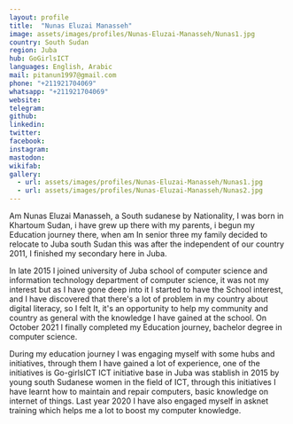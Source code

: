 ```yaml
---
layout: profile
title:  "Nunas Eluzai Manasseh"
image: assets/images/profiles/Nunas-Eluzai-Manasseh/Nunas1.jpg
country: South Sudan
region: Juba
hub: GoGirlsICT
languages: English, Arabic
mail: pitanun1997@gmail.com
phone: "+211921704069"
whatsapp: "+211921704069"
website: 
telegram: 
github: 
linkedin: 
twitter: 
facebook: 
instagram: 
mastodon: 
wikifab:
gallery:
  - url: assets/images/profiles/Nunas-Eluzai-Manasseh/Nunas1.jpg
  - url: assets/images/profiles/Nunas-Eluzai-Manasseh/Nunas2.jpg
---
```

Am Nunas Eluzai Manasseh, a South sudanese by Nationality, I was born in Khartoum Sudan, i have grew up there with my parents, i begun my Education journey there, when am In senior three my family decided to relocate to Juba south Sudan this was after the independent of our country 2011, I finished my secondary here in Juba. 

In late 2015 I joined university of Juba school of computer science and information technology department of computer science, it was not my interest but as I have gone deep into it I started to have the School interest, and I have discovered that there's a lot of problem in my country about digital literacy, so I felt It, it's an opportunity to help my community and country as general with the knowledge I have gained at the school. On October 2021 I finally completed my Education journey, bachelor degree in computer science. 

During my education journey I was engaging myself with some hubs and initiatives, through them I have gained a lot of experience, one of the initiatives is Go-girlsICT ICT initiative base in Juba was stablish in 2015 by young south Sudanese women in the field of ICT, through this initiatives I have learnt how to maintain and repair computers, basic knowledge on internet of things. Last year 2020 I have also engaged myself in asknet training which helps me a lot to boost my computer knowledge.